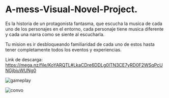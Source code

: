 # A-mess-Visual-Novel-Project.

Es la historia de un protagonista fantasma, que escucha la musica de cada uno de los personajes en el entorno, cada personaje tiene musica diferente y cada una narra como se siente al escucharla.

Tu mision es ir desbloqueando familiaridad de cada uno de estos hasta tener completamente todos los eventos y experiencias.

Link de descarga: https://mega.nz/file/KoYARQTL#LkaCDre6DDLg0lTN3CE7yRD0F2WSqPcUNGjbiuWUNg0



![gameplay](https://user-images.githubusercontent.com/85099589/188750931-b25d01f1-b782-4c79-b1ca-9547d74ea170.png)

![convo](https://user-images.githubusercontent.com/85099589/188751031-6a881717-a343-4c70-9a4a-9cd76d1e853d.png)
